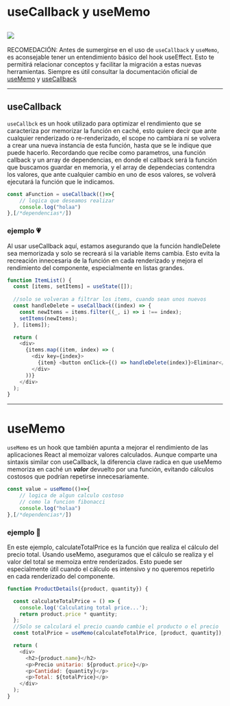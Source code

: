 # useCallback y useMemo
 [![](https://img.shields.io/github/stars/ErikCasas/useCallback-y-useMemo.svg)](https://github.com/ErikCasas/useCallback-y-useMemo/stargazers)
 ---  
RECOMEDACIÓN: Antes de sumergirse en el uso de `useCallback` y `useMemo`, es aconsejable tener un entendimiento básico del hook useEffect. Esto te permitirá relacionar conceptos y facilitar la migración a estas nuevas herramientas. Siempre es útil consultar la documentación oficial de [useMemo](https://es.react.dev/reference/react/useMemo "click aquí") y  [useCallback](https://es.react.dev/reference/react/useCallback "click aquí")

---

## useCallback



`useCallbck` es un hook utilizado para optimizar el rendimiento que se caracteriza por memorizar la función en caché, esto quiere decir que ante cualquier renderizado o re-renderizado, el scope no cambiara ni se volvera a crear una nueva instancia de esta función, hasta que se le indique que puede hacerlo. Recordando que recibe como parametros, una función callback y un array de dependencias, en donde el callback será la función que buscamos guardar en memoria, y el array de dependecias contendra los valores, que ante cualquier cambio en uno de esos valores, se volverá ejecutará la función que le indicamos.

```javascript
const aFunction = useCallback(()=>{
    // logica que deseamos realizar
    console.log("holaa")
},[/*dependencias*/])

```

### ejemplo :heartpulse:

Al usar useCallback aquí, estamos asegurando que la función handleDelete sea memorizada y solo se recreará si la variable items cambia. Esto evita la recreación innecesaria de la función en cada renderizado y mejora el rendimiento del componente, especialmente en listas grandes.
```javascript
function ItemList() {
  const [items, setItems] = useState([]);
  
  //solo se volveran a filtrar los items, cuando sean unos nuevos
  const handleDelete = useCallback((index) => {
    const newItems = items.filter((_, i) => i !== index);
    setItems(newItems);
  }, [items]);

  return (
    <div>
      {items.map((item, index) => (
        <div key={index}>
          {item} <button onClick={() => handleDelete(index)}>Eliminar</button>
        </div>
      ))}
    </div>
  );
}
```
---
# useMemo

`useMemo` es un hook que también apunta a mejorar el rendimiento de las aplicaciones React al memoizar valores calculados. Aunque comparte una sintaxis similar con useCallback, la diferencia clave radica en que useMemo memoriza en caché un **_valor_** devuelto por una función, evitando cálculos costosos que podrían repetirse innecesariamente.

```javascript
const value = useMemo(()=>{
    // logica de algun calculo costoso
    // como la funcion fibonacci
    console.log("holaa")
},[/*dependencias*/])
```

### ejemplo :love_letter:

En este ejemplo, calculateTotalPrice es la función que realiza el cálculo del precio total. Usando useMemo, aseguramos que el cálculo se realiza y el valor del total se memoiza entre renderizados. Esto puede ser especialmente útil cuando el cálculo es intensivo y no queremos repetirlo en cada renderizado del componente.

```javascript
function ProductDetails({product, quantity}) {

  const calculateTotalPrice = () => {
    console.log('Calculating total price...');
    return product.price * quantity;
  };
  //Solo se calculará el precio cuando cambie el producto o el precio 
  const totalPrice = useMemo(calculateTotalPrice, [product, quantity]);

  return (
    <div>
      <h2>{product.name}</h2>
      <p>Precio unitario: ${product.price}</p>
      <p>Cantidad: {quantity}</p>
      <p>Total: ${totalPrice}</p>
    </div>
  );
}
```

[def]: https://github.com/ErikCasas/useCallback-y-useMemo
